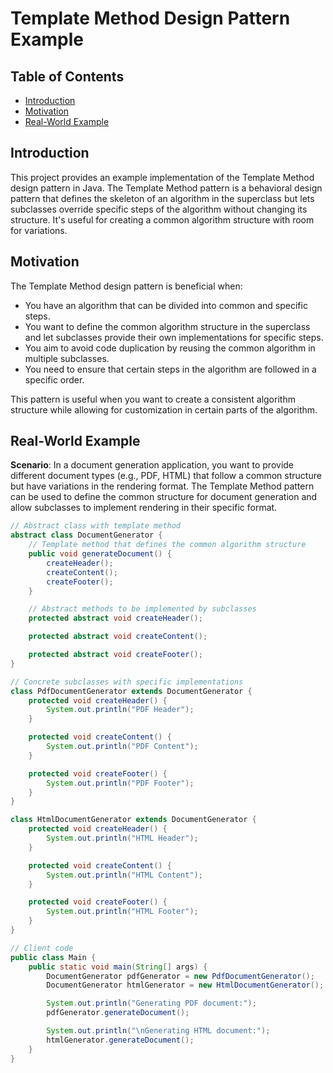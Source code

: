 # Template Method Design Pattern Example

## Table of Contents

- [Introduction](#introduction)
- [Motivation](#motivation)
- [Real-World Example](#real-world-example)

## Introduction

This project provides an example implementation of the Template Method design pattern in Java. The Template Method
pattern is a behavioral design pattern that defines the skeleton of an algorithm in the superclass but lets subclasses
override specific steps of the algorithm without changing its structure. It's useful for creating a common algorithm
structure with room for variations.

## Motivation

The Template Method design pattern is beneficial when:

- You have an algorithm that can be divided into common and specific steps.
- You want to define the common algorithm structure in the superclass and let subclasses provide their own
  implementations for specific steps.
- You aim to avoid code duplication by reusing the common algorithm in multiple subclasses.
- You need to ensure that certain steps in the algorithm are followed in a specific order.

This pattern is useful when you want to create a consistent algorithm structure while allowing for customization in
certain parts of the algorithm.

## Real-World Example

**Scenario**: In a document generation application, you want to provide different document types (e.g., PDF, HTML) that
follow a common structure but have variations in the rendering format. The Template Method pattern can be used to define
the common structure for document generation and allow subclasses to implement rendering in their specific format.

```java
// Abstract class with template method
abstract class DocumentGenerator {
    // Template method that defines the common algorithm structure
    public void generateDocument() {
        createHeader();
        createContent();
        createFooter();
    }

    // Abstract methods to be implemented by subclasses
    protected abstract void createHeader();

    protected abstract void createContent();

    protected abstract void createFooter();
}

// Concrete subclasses with specific implementations
class PdfDocumentGenerator extends DocumentGenerator {
    protected void createHeader() {
        System.out.println("PDF Header");
    }

    protected void createContent() {
        System.out.println("PDF Content");
    }

    protected void createFooter() {
        System.out.println("PDF Footer");
    }
}

class HtmlDocumentGenerator extends DocumentGenerator {
    protected void createHeader() {
        System.out.println("HTML Header");
    }

    protected void createContent() {
        System.out.println("HTML Content");
    }

    protected void createFooter() {
        System.out.println("HTML Footer");
    }
}

// Client code
public class Main {
    public static void main(String[] args) {
        DocumentGenerator pdfGenerator = new PdfDocumentGenerator();
        DocumentGenerator htmlGenerator = new HtmlDocumentGenerator();

        System.out.println("Generating PDF document:");
        pdfGenerator.generateDocument();

        System.out.println("\nGenerating HTML document:");
        htmlGenerator.generateDocument();
    }
}
```